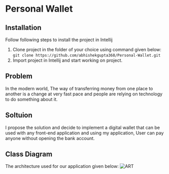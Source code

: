 # Personal Wallet

## Installation
Follow following steps to install the project in Intellij

1. Clone project in the folder of your choice using command given below:
`
 git clone https://github.com/abhishekgupta368/Personal-Wallet.git
`
2. Import project in Intellij and start working on project.

## Problem
In the modern world, The way of transferring money from one place to another is a change at very fast pace and people are relying on technology to do something about it.

## Soltuion
I propose the solution and decide to implement a digital wallet that can be used with any front-end application and using my application, User can pay anyone without opening the bank account.

## Class Diagram
The architecture used for our application given below:
![ART](https://user-images.githubusercontent.com/39022530/115999582-0644fb80-a60a-11eb-84d9-33ab33876378.PNG)
